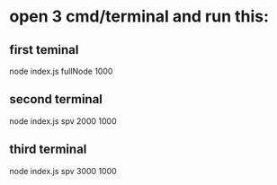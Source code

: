 # open 3 cmd/terminal and run this:

## first teminal
node index.js fullNode 1000

## second terminal
node index.js spv 2000 1000

## third terminal 
node index.js spv 3000 1000